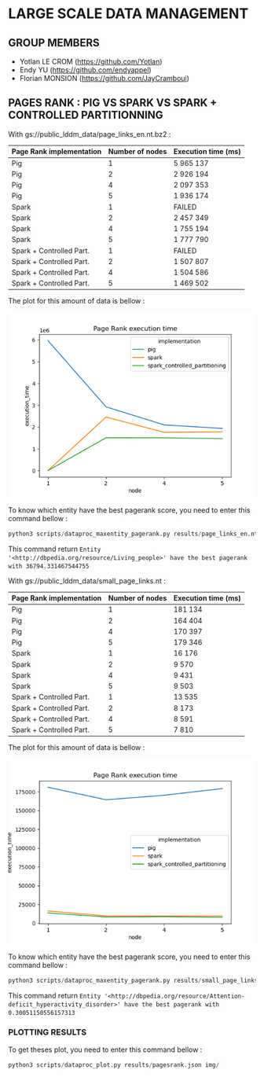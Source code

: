 # LARGE SCALE DATA MANAGEMENT

## GROUP MEMBERS

- Yotlan LE CROM (<https://github.com/Yotlan>)
- Endy YU (<https://github.com/endyappel>)
- Florian MONSION (<https://github.com/JayCramboui>)

## PAGES RANK : PIG VS SPARK VS SPARK + CONTROLLED PARTITIONNING

With gs://public_lddm_data/page_links_en.nt.bz2 :

| Page Rank implementation  | Number of nodes  | Execution time (ms)  |
|---------------------------|------------------|----------------------|
| Pig                       | 1                | 5 965 137            |
| Pig                       | 2                | 2 926 194            |
| Pig                       | 4                | 2 097 353            |
| Pig                       | 5                | 1 936 174            |
| Spark                     | 1                | FAILED               |
| Spark                     | 2                | 2 457 349            |
| Spark                     | 4                | 1 755 194            |
| Spark                     | 5                | 1 777 790            |
| Spark + Controlled Part.  | 1                | FAILED               |
| Spark + Controlled Part.  | 2                | 1 507 807            |
| Spark + Controlled Part.  | 4                | 1 504 586            |
| Spark + Controlled Part.  | 5                | 1 469 502            |

The plot for this amount of data is bellow :

![page_links_en.nt.bz2 plot](img/page_links_en.nt.bz2.png)

To know which entity have the best pagerank score, you need to enter this command bellow :

```py
python3 scripts/dataproc_maxentity_pagerank.py results/page_links_en.nt.bz2.out
```

This command return `Entity '<http://dbpedia.org/resource/Living_people>' have the best pagerank with 36794.331467544755`

With gs://public_lddm_data/small_page_links.nt :

| Page Rank implementation  | Number of nodes  | Execution time (ms)  |
|---------------------------|------------------|----------------------|
| Pig                       | 1                | 181 134              |
| Pig                       | 2                | 164 404              |
| Pig                       | 4                | 170 397              |
| Pig                       | 5                | 179 346              |
| Spark                     | 1                | 16 176               |
| Spark                     | 2                | 9 570                |
| Spark                     | 4                | 9 431                |
| Spark                     | 5                | 9 503                |
| Spark + Controlled Part.  | 1                | 13 535               |
| Spark + Controlled Part.  | 2                | 8 173                |
| Spark + Controlled Part.  | 4                | 8 591                |
| Spark + Controlled Part.  | 5                | 7 810                |

The plot for this amount of data is bellow :

![small_page_links.nt plot](img/small_page_links.nt.png)

To know which entity have the best pagerank score, you need to enter this command bellow :

```py
python3 scripts/dataproc_maxentity_pagerank.py results/small_page_links.nt.out
```

This command return `Entity '<http://dbpedia.org/resource/Attention-deficit_hyperactivity_disorder>' have the best pagerank with 0.30051150556157313`

### PLOTTING RESULTS

To get theses plot, you need to enter this command bellow :

```py
python3 scripts/dataproc_plot.py results/pagesrank.json img/
```